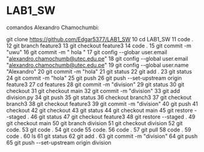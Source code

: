 # LAB1_SW

comandos Alexandro Chamochumbi:

 git clone https://github.com/Edgar5377/LAB1_SW
   10  cd LAB1_SW
   11  code .
   12  git branch feature3
   13  git checkout feature3
   14  code .
   15  git commit -m "uwu"
   16  git commit -m " hola "
   17  git config --globar user.email "alexandro.chamochumb@utec.edu.pe"
   18  git config --global user.email "alexandro.chamochumb@utec.edu.pe"
   19  git config --global user.name "Alexandro"
   20  git commit -m "hola"
   21  git status
   22  git add .
   23  git status
   24  git commit -m "hola"
   25  git push
   26   git push --set-upstream origin feature3
   27  cd features
   28  git commit -m "division"
   29  git status
   30  git checkout
   31  git checkout main
   32  git commit -m "division"
   33  git add division.py
   34  git push
   35  git status
   36  checkout branch3
   37  git checkout branch3
   38  git checkout feature3
   39  git commit -m "division"
   40  git push
   41  checkout
   42  git checkout
   43  git status
   44  git checkout main
   45  git restore --staged .
   46  git status
   47  git checkout feature3
   48  git restore --staged .
   49  git checkout main
   50  git branch division
   51  git checkout division
   52  git code.
   53  git code .
   54  git code
   55  code.
   56  code .
   57  git pull
   58  code .
   59  code .
   60  ls
   61  git status
   62  git add .
   63  git commit -m "division"
   64  git push
   65   git push --set-upstream origin division
 
